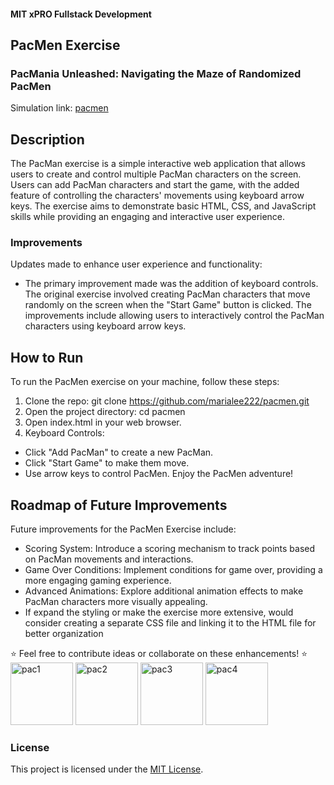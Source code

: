#### MIT xPRO Fullstack Development
## PacMen Exercise
### PacMania Unleashed: Navigating the Maze of Randomized PacMen
Simulation link: [pacmen](https://marialee222.github.io/pacmen/)

## Description
The PacMan exercise is a simple interactive web application that allows users to create and control multiple PacMan characters on the screen. Users can add PacMan characters and start the game, with the added feature of controlling the characters' movements using keyboard arrow keys. The exercise aims to demonstrate basic HTML, CSS, and JavaScript skills while providing an engaging and interactive user experience.

### Improvements
Updates made to enhance user experience and functionality:
- The primary improvement made was the addition of keyboard controls. The original exercise involved creating PacMan characters that move randomly on the screen when the "Start Game" button is clicked. The improvements include allowing users to interactively control the PacMan characters using keyboard arrow keys.
	
## How to Run
To run the PacMen exercise on your machine, follow these steps:
1. Clone the repo: git clone https://github.com/marialee222/pacmen.git
2. Open the project directory: cd pacmen
3. Open index.html in your web browser.
4. Keyboard Controls:
- Click "Add PacMan" to create a new PacMan.
- Click "Start Game" to make them move.
- Use arrow keys to control PacMen.
Enjoy the PacMen adventure!

## Roadmap of Future Improvements
Future improvements for the PacMen Exercise include:
 - Scoring System:  Introduce a scoring mechanism to track points based on PacMan movements and interactions.
 - Game Over Conditions:  Implement conditions for game over, providing a more engaging gaming experience.
 - Advanced Animations:  Explore additional animation effects to make PacMan characters more visually appealing.
 - If  expand the styling or make the exercise more extensive, would consider creating a separate CSS file and linking it to the HTML file for better organization
	
:star: Feel free to contribute ideas or collaborate on these enhancements! :star:
<img width="100" alt="pac1" src="https://github.com/marialee222/pacmen/assets/150623001/f7795f90-260c-49a0-8d63-af4f67579e78">
<img width="100" alt="pac2" src="https://github.com/marialee222/pacmen/assets/150623001/7ac8ccff-af29-4c06-b17c-45064f518543">
<img width="100" alt="pac3" src="https://github.com/marialee222/pacmen/assets/150623001/baa4b355-3068-4e35-a035-131df81e868c">
<img width="100" alt="pac4" src="https://github.com/marialee222/pacmen/assets/150623001/7daefb23-f1d8-4f8b-8ee1-c9b9a8259b86">



### License
This project is licensed under the [MIT License](https://opensource.org/licenses/MIT).

